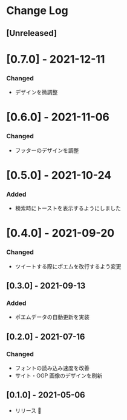 # Change Log

## [Unreleased]

# [0.7.0] - 2021-12-11

### Changed

- デザインを微調整

# [0.6.0] - 2021-11-06

### Changed

- フッターのデザインを調整

# [0.5.0] - 2021-10-24

### Added

- 検索時にトーストを表示するようにしました

# [0.4.0] - 2021-09-20

### Changed

- ツイートする際にポエムを改行するよう変更

## [0.3.0] - 2021-09-13

### Added

- ポエムデータの自動更新を実装

## [0.2.0] - 2021-07-16

### Changed

- フォントの読み込み速度を改善
- サイト・OGP 画像のデザインを刷新

## [0.1.0] - 2021-05-06

- リリース 🍚
